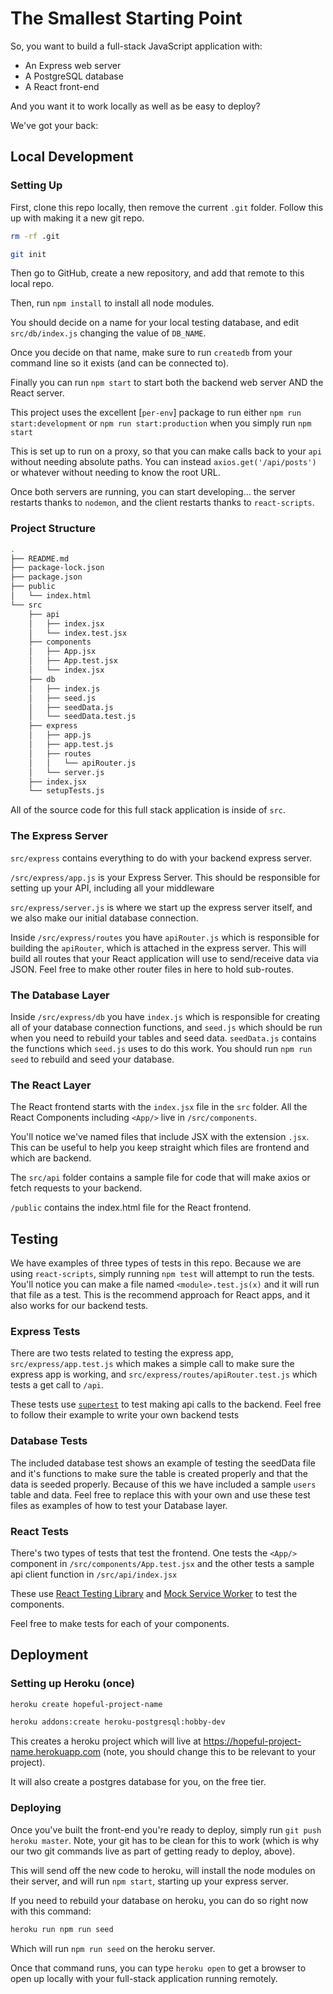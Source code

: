 # The Smallest Starting Point

So, you want to build a full-stack JavaScript application with:

- An Express web server
- A PostgreSQL database
- A React front-end

And you want it to work locally as well as be easy to deploy?

We've got your back:

## Local Development

### Setting Up

First, clone this repo locally, then remove the current `.git` folder. Follow this up with making it a new git repo.

```bash
rm -rf .git

git init
```

Then go to GitHub, create a new repository, and add that remote to this local repo.

Then, run `npm install` to install all node modules.

You should decide on a name for your local testing database, and edit `src/db/index.js` changing the value of `DB_NAME`.

Once you decide on that name, make sure to run `createdb` from your command line so it exists (and can be connected to).

Finally you can run `npm start` to start both the backend web server AND the React server.

This project uses the excellent [`per-env`] package to run either `npm run start:development` or `npm run start:production` when you simply
run `npm start`

This is set up to run on a proxy, so that you can make calls back to your `api` without needing absolute paths. You can instead `axios.get('/api/posts')` or whatever without needing to know the root URL.

Once both servers are running, you can start developing... the server restarts thanks to `nodemon`, and the client restarts thanks to `react-scripts`.

### Project Structure

```bash
.
├── README.md
├── package-lock.json
├── package.json
├── public
│   └── index.html
└── src
    ├── api
    │   ├── index.jsx
    │   └── index.test.jsx
    ├── components
    │   ├── App.jsx
    │   ├── App.test.jsx
    │   └── index.jsx
    ├── db
    │   ├── index.js
    │   ├── seed.js
    │   ├── seedData.js
    │   └── seedData.test.js
    ├── express
    │   ├── app.js
    │   ├── app.test.js
    │   ├── routes
    │   │   └── apiRouter.js
    │   └── server.js
    ├── index.jsx
    └── setupTests.js
```

All of the source code for this full stack application is inside of `src`.

### The Express Server

`src/express` contains everything to do with your backend express server.

`/src/express/app.js` is your Express Server. This should be responsible for setting up your API, including all your middleware

`src/express/server.js` is where we start up the express server
itself, and we also make our initial database connection.

Inside `/src/express/routes` you have `apiRouter.js` which is responsible for building the `apiRouter`, which is attached in the express server. This will build all routes that your React application will use to send/receive data via JSON. Feel free to make other
router files in here to hold sub-routes.

### The Database Layer

Inside `/src/express/db` you have `index.js` which is responsible for creating all of your database connection functions, and `seed.js` which should be run when you need to rebuild your tables and seed data. `seedData.js` contains the functions which `seed.js` uses to do this work.  You should run `npm run seed` to rebuild and seed your database.

### The React Layer

The React frontend starts with the `index.jsx` file in the `src` folder.  All the React Components including `<App/>` live in `/src/components`.

You'll notice we've named files that include JSX with the extension `.jsx`.  This
can be useful to help you keep straight which files are frontend and which are backend.

The `src/api` folder contains a sample file for code that will make axios or fetch
requests to your backend.

`/public` contains the index.html file for the React frontend.

## Testing

We have examples of three types of tests in this repo. Because we are using `react-scripts`, simply running `npm test` will attempt to run the tests. You'll notice you can make a file named `<module>.test.js(x)` and it will run that file as a test.  This is the recommend approach for React apps, and it also works for our backend tests.

### Express Tests

There are two tests related to testing the express app, `src/express/app.test.js` which makes a simple call to make sure the express app is working, and `src/express/routes/apiRouter.test.js` which tests a get call to `/api`.

These tests use [`supertest`] to test making api calls to the backend. Feel free to follow
their example to write your own backend tests

### Database Tests

The included database test shows an example of testing the seedData file and it's functions to make sure the table is created properly and that the data is seeded properly. Because of this we have included a sample `users` table and data. Feel free to replace this with your own and use these test files as examples of how to test your Database layer.

### React Tests

There's two types of tests that test the frontend. One tests the `<App/>` component in `/src/components/App.test.jsx` and the other tests a sample api client function in `/src/api/index.jsx`

These use [React Testing Library] and [Mock Service Worker] to test the components.

Feel free to make tests for each of your components.

## Deployment

### Setting up Heroku (once)

```bash
heroku create hopeful-project-name

heroku addons:create heroku-postgresql:hobby-dev
```

This creates a heroku project which will live at https://hopeful-project-name.herokuapp.com (note, you should change this to be relevant to your project).

It will also create a postgres database for you, on the free tier.

### Deploying

Once you've built the front-end you're ready to deploy, simply run `git push heroku master`. Note, your git has to be clean for this to work (which is why our two git commands live as part of getting ready to deploy, above).

This will send off the new code to heroku, will install the node modules on their server, and will run `npm start`, starting up your express server.

If you need to rebuild your database on heroku, you can do so right now with this command:

```bash
heroku run npm run seed
```

Which will run `npm run seed` on the heroku server.

Once that command runs, you can type `heroku open` to get a browser to open up locally with your full-stack application running remotely.

[per-env]:https://github.com/ericclemmons/per-env
[React Testing Library]:https://testing-library.com/docs/react-testing-library/intro/
[`supertest`]:https://www.npmjs.com/package/supertest
[Mock Service Worker]:https://www.npmjs.com/package/msw
